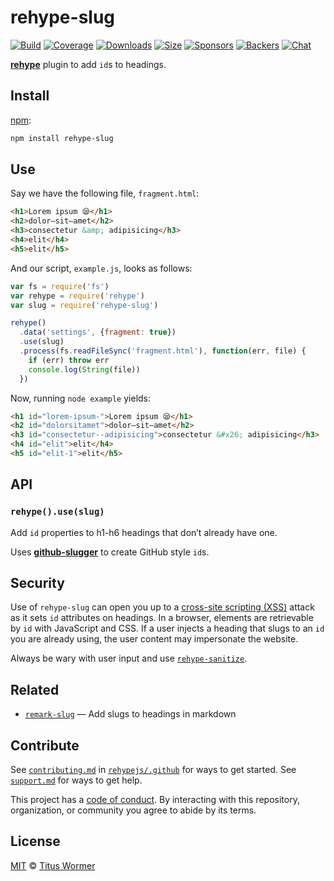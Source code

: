 # rehype-slug

[![Build][build-badge]][build]
[![Coverage][coverage-badge]][coverage]
[![Downloads][downloads-badge]][downloads]
[![Size][size-badge]][size]
[![Sponsors][sponsors-badge]][collective]
[![Backers][backers-badge]][collective]
[![Chat][chat-badge]][chat]

[**rehype**][rehype] plugin to add `id`s to headings.

## Install

[npm][]:

```sh
npm install rehype-slug
```

## Use

Say we have the following file, `fragment.html`:

```html
<h1>Lorem ipsum 😪</h1>
<h2>dolor—sit—amet</h2>
<h3>consectetur &amp; adipisicing</h3>
<h4>elit</h4>
<h5>elit</h5>
```

And our script, `example.js`, looks as follows:

```js
var fs = require('fs')
var rehype = require('rehype')
var slug = require('rehype-slug')

rehype()
  .data('settings', {fragment: true})
  .use(slug)
  .process(fs.readFileSync('fragment.html'), function(err, file) {
    if (err) throw err
    console.log(String(file))
  })
```

Now, running `node example` yields:

```html
<h1 id="lorem-ipsum-">Lorem ipsum 😪</h1>
<h2 id="dolorsitamet">dolor—sit—amet</h2>
<h3 id="consectetur--adipisicing">consectetur &#x26; adipisicing</h3>
<h4 id="elit">elit</h4>
<h5 id="elit-1">elit</h5>
```

## API

### `rehype().use(slug)`

Add `id` properties to h1-h6 headings that don’t already have one.

Uses [**github-slugger**][ghslug] to create GitHub style `id`s.

## Security

Use of `rehype-slug` can open you up to a [cross-site scripting (XSS)][xss]
attack as it sets `id` attributes on headings.
In a browser, elements are retrievable by `id` with JavaScript and CSS.
If a user injects a heading that slugs to an `id` you are already using,
the user content may impersonate the website.

Always be wary with user input and use [`rehype-sanitize`][sanitize].

## Related

*   [`remark-slug`](https://github.com/wooorm/remark-slug)
    — Add slugs to headings in markdown

## Contribute

See [`contributing.md`][contributing] in [`rehypejs/.github`][health] for ways
to get started.
See [`support.md`][support] for ways to get help.

This project has a [code of conduct][coc].
By interacting with this repository, organization, or community you agree to
abide by its terms.

## License

[MIT][license] © [Titus Wormer][author]

<!-- Definitions -->

[build-badge]: https://img.shields.io/travis/rehypejs/rehype-slug.svg

[build]: https://travis-ci.org/rehypejs/rehype-slug

[coverage-badge]: https://img.shields.io/codecov/c/github/rehypejs/rehype-slug.svg

[coverage]: https://codecov.io/github/rehypejs/rehype-slug

[downloads-badge]: https://img.shields.io/npm/dm/rehype-slug.svg

[downloads]: https://www.npmjs.com/package/rehype-slug

[size-badge]: https://img.shields.io/bundlephobia/minzip/rehype-slug.svg

[size]: https://bundlephobia.com/result?p=rehype-slug

[sponsors-badge]: https://opencollective.com/unified/sponsors/badge.svg

[backers-badge]: https://opencollective.com/unified/backers/badge.svg

[collective]: https://opencollective.com/unified

[chat-badge]: https://img.shields.io/badge/chat-spectrum-7b16ff.svg

[chat]: https://spectrum.chat/unified/rehype

[npm]: https://docs.npmjs.com/cli/install

[health]: https://github.com/rehypejs/.github

[contributing]: https://github.com/rehypejs/.github/blob/master/contributing.md

[support]: https://github.com/rehypejs/.github/blob/master/support.md

[coc]: https://github.com/rehypejs/.github/blob/master/code-of-conduct.md

[license]: license

[author]: https://wooorm.com

[rehype]: https://github.com/rehypejs/rehype

[ghslug]: https://github.com/Flet/github-slugger

[xss]: https://en.wikipedia.org/wiki/Cross-site_scripting

[sanitize]: https://github.com/rehypejs/rehype-sanitize
